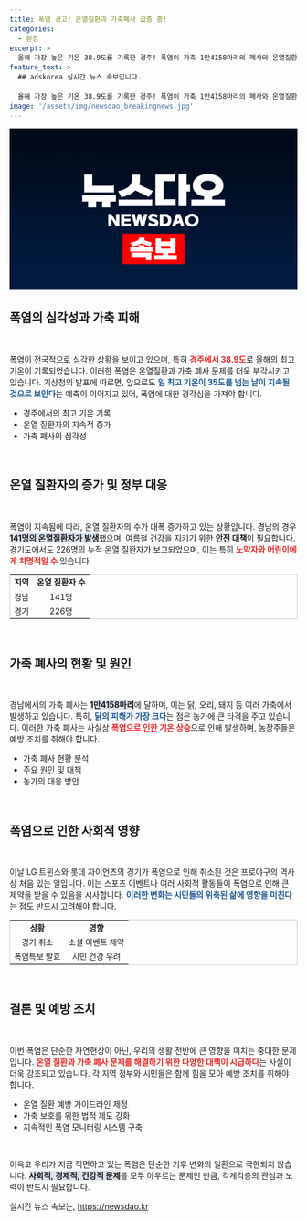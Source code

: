 ```yaml
---
title: 폭염 경고! 온열질환과 가축폐사 급증 중!
categories:
  - 환경
excerpt: >
  올해 가장 높은 기온 38.9도를 기록한 경주! 폭염이 가축 1만4158마리의 폐사와 온열질환 급증을 초래하고 있습니다. 경기도도 위기 경계를 심각으로 상향, 폭염 피해가 확산되고 있습니다.
feature_text: >
  ## adskorea 실시간 뉴스 속보입니다.

  올해 가장 높은 기온 38.9도를 기록한 경주! 폭염이 가축 1만4158마리의 폐사와 온열질환 급증을 초래하고 있습니다. 경기도도 위기 경계를 심각으로 상향, 폭염 피해가 확산되고 있습니다.
image: '/assets/img/newsdao_breakingnews.jpg'
---
```


<p><img src="/assets/img/newsdao_breakingnews.jpg" alt="adskorea 속보" /></p>

<h2 data-ke-size="size26">폭염의 심각성과 가축 피해</h2>

<p data-ke-size="size16">&nbsp;</p>

<p>폭염이 전국적으로 심각한 상황을 보이고 있으며, 특히 <b><span style="color: #ee2323;">경주에서 38.9도</span></b>로 올해의 최고 기온이 기록되었습니다. 이러한 폭염은 온열질환과 가축 폐사 문제를 더욱 부각시키고 있습니다. 기상청의 발표에 따르면, 앞으로도 <b><span style="color: #1a5490;">일 최고 기온이 35도를 넘는 날이 지속될 것으로 보인다</span></b>는 예측이 이어지고 있어, 폭염에 대한 경각심을 가져야 합니다.</p>

<ul>
<li>경주에서의 최고 기온 기록</li>
<li>온열 질환자의 지속적 증가</li>
<li>가축 폐사의 심각성</li>
</ul>

<p data-ke-size="size16">&nbsp;</p>

<h2 data-ke-size="size26">온열 질환자의 증가 및 정부 대응</h2>

<p data-ke-size="size16">&nbsp;</p>

<p>폭염이 지속됨에 따라, 온열 질환자의 수가 대폭 증가하고 있는 상황입니다. 경남의 경우 <b><span style="background-color: #21538527;">141명의 온열질환자가 발생</span></b>했으며, 여름철 건강을 지키기 위한 <strong>안전 대책</strong>이 필요합니다. 경기도에서도 226명의 누적 온열 질환자가 보고되었으며, 이는 특히 <b><span style="color: #ee2323;">노약자와 어린이에게 치명적일 수</span></b> 있습니다.</p>

<table style="width:100%; border: 1px solid #ccc; border-collapse: collapse;">
  <tr>
    <td style="text-align: center; height: 17px;"><b>지역</b></td>
    <td style="text-align: center; height: 17px;"><b>온열 질환자 수</b></td>
  </tr>
  <tr>
    <td style="text-align: center; height: 17px;">경남</td>
    <td style="text-align: center; height: 17px;">141명</td>
  </tr>
  <tr>
    <td style="text-align: center; height: 17px;">경기</td>
    <td style="text-align: center; height: 17px;">226명</td>
  </tr>
</table>

<p data-ke-size="size16">&nbsp;</p>

<h2 data-ke-size="size26">가축 폐사의 현황 및 원인</h2>

<p data-ke-size="size16">&nbsp;</p>

<p>경남에서의 가축 폐사는 <b><span style="background-color: #21538527;">1만4158마리</span></b>에 달하며, 이는 닭, 오리, 돼지 등 여러 가축에서 발생하고 있습니다. 특히, <b><span style="color: #1a5490;">닭의 피해가 가장 크다</span></b>는 점은 농가에 큰 타격을 주고 있습니다. 이러한 가축 폐사는 사실상 <b><span style="color: #ee2323;">폭염으로 인한 기온 상승</span></b>으로 인해 발생하며, 농장주들은 예방 조치를 취해야 합니다.</p>

<ul>
  <li>가축 폐사 현황 분석</li>
  <li>주요 원인 및 대책</li>
  <li>농가의 대응 방안</li>
</ul>

<p data-ke-size="size16">&nbsp;</p>

<h2 data-ke-size="size26">폭염으로 인한 사회적 영향</h2>

<p data-ke-size="size16">&nbsp;</p>

<p>이날 LG 트윈스와 롯데 자이언츠의 경기가 폭염으로 인해 취소된 것은 프로야구의 역사상 처음 있는 일입니다. 이는 스포츠 이벤트나 여러 사회적 활동들이 폭염으로 인해 큰 제약을 받을 수 있음을 시사합니다. <b><span style="color: #1a5490;">이러한 변화는 시민들의 위축된 삶에 영향을 미친다</span></b>는 점도 반드시 고려해야 합니다.</p>

<table style="width:100%; border: 1px solid #ccc; border-collapse: collapse;">
  <tr>
    <td style="text-align: center; height: 17px;"><b>상황</b></td>
    <td style="text-align: center; height: 17px;"><b>영향</b></td>
  </tr>
  <tr>
    <td style="text-align: center; height: 17px;">경기 취소</td>
    <td style="text-align: center; height: 17px;">소셜 이벤트 제약</td>
  </tr>
  <tr>
    <td style="text-align: center; height: 17px;">폭염특보 발효</td>
    <td style="text-align: center; height: 17px;">시민 건강 우려</td>
  </tr>
</table>

<p data-ke-size="size16">&nbsp;</p>

<h2 data-ke-size="size26">결론 및 예방 조치</h2>

<p data-ke-size="size16">&nbsp;</p>

<p>이번 폭염은 단순한 자연현상이 아닌, 우리의 생활 전반에 큰 영향을 미치는 중대한 문제입니다. <b><span style="color: #ee2323;">온열 질환과 가축 폐사 문제를 해결하기 위한 다양한 대책이 시급하다</span></b>는 사실이 더욱 강조되고 있습니다. 각 지역 정부와 시민들은 함께 힘을 모아 예방 조치를 취해야 합니다.</p>

<ul>
  <li>온열 질환 예방 가이드라인 제정</li>
  <li>가축 보호를 위한 법적 제도 강화</li>
  <li>지속적인 폭염 모니터링 시스템 구축</li>
</ul>

<p data-ke-size="size16">&nbsp;</p>

<p>이윽고 우리가 지금 직면하고 있는 폭염은 단순한 기후 변화의 일환으로 국한되지 않습니다. <b><span style="background-color: #21538527;">사회적, 경제적, 건강적 문제</span></b>를 모두 아우르는 문제인 만큼, 각계각층의 관심과 노력이 반드시 필요합니다.</p>
실시간 뉴스 속보는, <a href="https://newsdao.kr" rel="dofollow">https://newsdao.kr</a>


